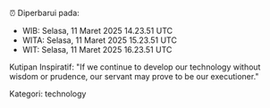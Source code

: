 ⏰ Diperbarui pada:
- WIB: Selasa, 11 Maret 2025 14.23.51 UTC
- WITA: Selasa, 11 Maret 2025 15.23.51 UTC
- WIT: Selasa, 11 Maret 2025 16.23.51 UTC

Kutipan Inspiratif:
"If we continue to develop our technology without wisdom or prudence, our servant may prove to be our executioner."


Kategori: technology

